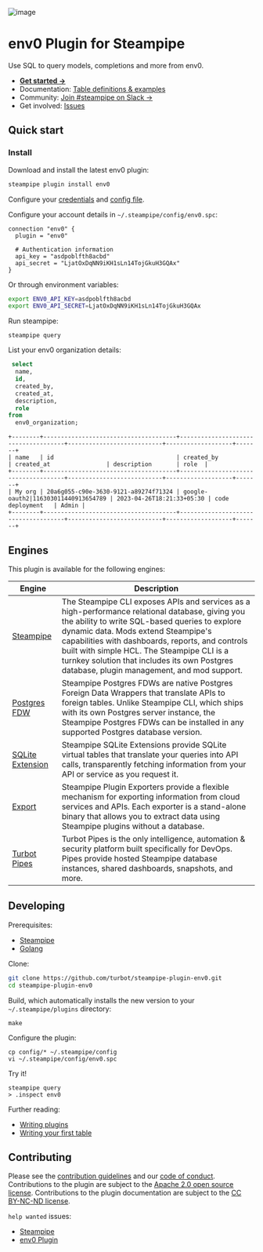 ![image](https://hub.steampipe.io/images/plugins/turbot/env0-social-graphic.png)

# env0 Plugin for Steampipe

Use SQL to query models, completions and more from env0.

- **[Get started →](https://hub.steampipe.io/plugins/turbot/env0)**
- Documentation: [Table definitions & examples](https://hub.steampipe.io/plugins/turbot/env0/tables)
- Community: [Join #steampipe on Slack →](https://turbot.com/community/join)
- Get involved: [Issues](https://github.com/turbot/steampipe-plugin-env0/issues)

## Quick start

### Install

Download and install the latest env0 plugin:

```bash
steampipe plugin install env0
```

Configure your [credentials](https://hub.steampipe.io/plugins/turbot/env0#credentials) and [config file](https://hub.steampipe.io/plugins/turbot/env0#configuration).

Configure your account details in `~/.steampipe/config/env0.spc`:

```hcl
connection "env0" {
  plugin = "env0"

  # Authentication information
  api_key = "asdpoblfth8acbd" 
  api_secret = "LjatOxDqNN9iKH1sLn14TojGkuH3GQAx"
}
```

Or through environment variables:

```sh
export ENV0_API_KEY=asdpoblfth8acbd
export ENV0_API_SECRET=LjatOxDqNN9iKH1sLn14TojGkuH3GQAx
```

Run steampipe:

```shell
steampipe query
```

List your env0 organization details:

```sql
 select
  name,
  id,
  created_by,
  created_at,
  description,
  role
from
  env0_organization;
```

```
+--------+--------------------------------------+-------------------------------------+---------------------------+-------------------+-------+
| name   | id                                   | created_by                          | created_at                | description       | role  |
+--------+--------------------------------------+-------------------------------------+---------------------------+-------------------+-------+
| My org | 20a6g055-c90e-3630-9121-a89274f71324 | google-oauth2|116303011440913654789 | 2023-04-26T18:21:33+05:30 | code deployment   | Admin |
+--------+--------------------------------------+-------------------------------------+---------------------------+-------------------+-------+
```

## Engines

This plugin is available for the following engines:

| Engine        | Description
|---------------|------------------------------------------
| [Steampipe](https://steampipe.io/docs) | The Steampipe CLI exposes APIs and services as a high-performance relational database, giving you the ability to write SQL-based queries to explore dynamic data. Mods extend Steampipe's capabilities with dashboards, reports, and controls built with simple HCL. The Steampipe CLI is a turnkey solution that includes its own Postgres database, plugin management, and mod support.
| [Postgres FDW](https://steampipe.io/docs/steampipe_postgres/index) | Steampipe Postgres FDWs are native Postgres Foreign Data Wrappers that translate APIs to foreign tables. Unlike Steampipe CLI, which ships with its own Postgres server instance, the Steampipe Postgres FDWs can be installed in any supported Postgres database version.
| [SQLite Extension](https://steampipe.io/docs//steampipe_sqlite/index) | Steampipe SQLite Extensions provide SQLite virtual tables that translate your queries into API calls, transparently fetching information from your API or service as you request it.
| [Export](https://steampipe.io/docs/steampipe_export/index) | Steampipe Plugin Exporters provide a flexible mechanism for exporting information from cloud services and APIs. Each exporter is a stand-alone binary that allows you to extract data using Steampipe plugins without a database.
| [Turbot Pipes](https://turbot.com/pipes/docs) | Turbot Pipes is the only intelligence, automation & security platform built specifically for DevOps. Pipes provide hosted Steampipe database instances, shared dashboards, snapshots, and more.

## Developing

Prerequisites:

- [Steampipe](https://steampipe.io/downloads)
- [Golang](https://golang.org/doc/install)

Clone:

```sh
git clone https://github.com/turbot/steampipe-plugin-env0.git
cd steampipe-plugin-env0
```

Build, which automatically installs the new version to your `~/.steampipe/plugins` directory:

```
make
```

Configure the plugin:

```
cp config/* ~/.steampipe/config
vi ~/.steampipe/config/env0.spc
```

Try it!

```
steampipe query
> .inspect env0
```

Further reading:

- [Writing plugins](https://steampipe.io/docs/develop/writing-plugins)
- [Writing your first table](https://steampipe.io/docs/develop/writing-your-first-table)

## Contributing

Please see the [contribution guidelines](https://github.com/turbot/steampipe/blob/main/CONTRIBUTING.md) and our [code of conduct](https://github.com/turbot/steampipe/blob/main/CODE_OF_CONDUCT.md). Contributions to the plugin are subject to the [Apache 2.0 open source license](https://github.com/turbot/steampipe-plugin-env0/blob/main/LICENSE). Contributions to the plugin documentation are subject to the [CC BY-NC-ND license](https://github.com/turbot/steampipe-plugin-env0/blob/main/docs/LICENSE).

`help wanted` issues:

- [Steampipe](https://github.com/turbot/steampipe/labels/help%20wanted)
- [env0 Plugin](https://github.com/turbot/steampipe-plugin-env0/labels/help%20wanted)
